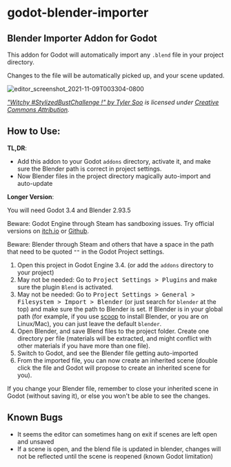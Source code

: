 # godot-blender-importer

## Blender Importer Addon for Godot

This addon for Godot will automatically import any `.blend` file in your project directory.

Changes to the file will be automatically picked up, and your scene updated.

![editor_screenshot_2021-11-09T003304-0800](https://user-images.githubusercontent.com/32321/140889714-c836535b-842e-447a-aeeb-72f819939b1f.png)


_["Witchy #StylizedBustChallenge !" by Tyler Soo](https://skfb.ly/6WFNN) is licensed under [Creative Commons Attribution](http://creativecommons.org/licenses/by/4.0/)._

## How to Use:


**TL,DR**:

- Add this addon to your Godot `addons` directory, activate it, and make sure the Blender path is correct in project settings.
- Now Blender files in the project directory magically auto-import and auto-update


**Longer Version**:

You will need Godot 3.4 and Blender 2.93.5

Beware: Godot Engine through Steam has sandboxing issues. Try official versions on [itch.io](https://godotengine.itch.io) or [Github](https://github.com/godotengine/godot/releases/tag/3.4-stable).

Beware: Blender through Steam and others that have a space in the path that need to be quoted `""` in the Godot Project settings.

1. Open this project in Godot Engine 3.4. (or add the `addons` directory to your project)
2. May not be needed: Go to <kbd>Project Settings > Plugins</kbd> and make sure the plugin `Blend` is activated.
3. May not be needed: Go to <kbd>Project Settings > General > Filesystem > Import > Blender</kbd> (or just search for `blender` at the top) and make sure the path to Blender is set. If Blender is in your global path (for example, if you use [scoop](https://scoop.sh/) to install Blender, or you are on Linux/Mac), you can just leave the default `blender`.
4. Open Blender, and save Blend files to the project folder. Create one directory per file (materials will be extracted, and might conflict with other materials if you have more than one file).
5. Switch to Godot, and see the Blender file getting auto-imported
6. From the imported file, you can now create an inherited scene (double click the file and Godot will propose to create an inherited scene for you).

If you change your Blender file, remember to close your inherited scene in Godot (without saving it), or else you won't be able to see the changes.

## Known Bugs

- It seems the editor can sometimes hang on exit if scenes are left open and unsaved
- If a scene is open, and the blend file is updated in blender, changes will not be reflected until the scene is reopened (known Godot limitation)
